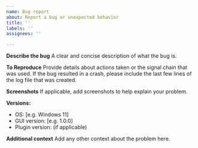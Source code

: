 ```yaml
---
name: Bug report
about: Report a bug or unexpected behavior
title: ''
labels: ''
assignees: ''

---
```


**Describe the bug**
A clear and concise description of what the bug is.

**To Reproduce**
Provide details about actions taken or the signal chain that was used. If the bug resulted in a crash, please include the last few lines of the log file that was created.

**Screenshots**
If applicable, add screenshots to help explain your problem.

**Versions:**
 - OS: [e.g. Windows 11]
 - GUI version: [e.g. 1.0.0]
 - Plugin version: (if applicable)

**Additional context**
Add any other context about the problem here.
